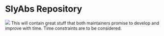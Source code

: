 # SlyAbs Repository


![](<img src="https://github.com/slycooper50/SlyAbbas/blob/master/logo/logo.jpg " height="500" width="500">)
This will contain great stuff that both maintainers promise to develop and improve with time.
Time constraints are to be considered.

